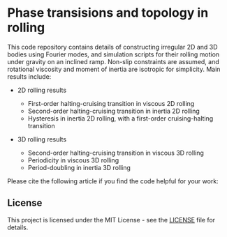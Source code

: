 # Phase transisions and topology in rolling

This code repository contains details of constructing irregular 2D and 3D bodies using Fourier modes, and simulation scripts for their rolling motion under gravity on an inclined ramp. Non-slip constraints are assumed, and rotational viscosity and moment of inertia are isotropic for simplicity. Main results include:

- 2D rolling results
	- First-order halting-cruising transition in viscous 2D rolling
	- Second-order halting-cruising transition in inertia 2D rolling
	- Hysteresis in inertia 2D rolling, with a first-order cruising-halting transition

- 3D rolling results
	- Second-order halting-cruising transition in viscous 3D rolling
	- Periodicity in viscous 3D rolling
	- Period-doubling in inertia 3D rolling
	
Please cite the following article if you find the code helpful for your work: 

## License
This project is licensed under the MIT License - see the [LICENSE](./LICENSE) file for details.